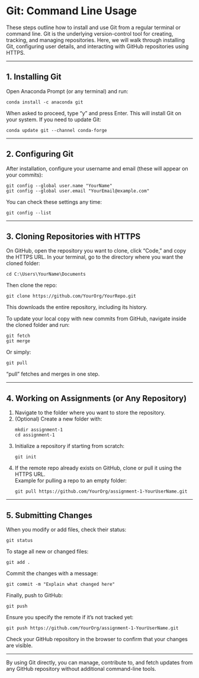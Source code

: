 # Git: Command Line Usage

These steps outline how to install and use Git from a regular terminal or command line. Git is the underlying version-control tool for creating, tracking, and managing repositories. Here, we will walk through installing Git, configuring user details, and interacting with GitHub repositories using HTTPS.

---

## 1. Installing Git

Open Anaconda Prompt (or any terminal) and run:
```
conda install -c anaconda git
```
When asked to proceed, type “y” and press Enter. This will install Git on your system. If you need to update Git:
```
conda update git --channel conda-forge
```

---

## 2. Configuring Git

After installation, configure your username and email (these will appear on your commits):
```
git config --global user.name "YourName"
git config --global user.email "YourEmail@example.com"
```
You can check these settings any time:
```
git config --list
```

---

## 3. Cloning Repositories with HTTPS

On GitHub, open the repository you want to clone, click “Code,” and copy the HTTPS URL. In your terminal, go to the directory where you want the cloned folder:
```
cd C:\Users\YourName\Documents
```
Then clone the repo:
```
git clone https://github.com/YourOrg/YourRepo.git
```
This downloads the entire repository, including its history.

To update your local copy with new commits from GitHub, navigate inside the cloned folder and run:
```
git fetch
git merge
```
Or simply:
```
git pull
```
“pull” fetches and merges in one step.

---

## 4. Working on Assignments (or Any Repository)

1. Navigate to the folder where you want to store the repository.
2. (Optional) Create a new folder with:
    ```
    mkdir assignment-1
    cd assignment-1
    ```
3. Initialize a repository if starting from scratch:
    ```
    git init
    ```
4. If the remote repo already exists on GitHub, clone or pull it using the HTTPS URL.  
    Example for pulling a repo to an empty folder:
    ```
    git pull https://github.com/YourOrg/assignment-1-YourUserName.git
    ```

---

## 5. Submitting Changes

When you modify or add files, check their status:
```
git status
```
To stage all new or changed files:
```
git add .
```
Commit the changes with a message:
```
git commit -m "Explain what changed here"
```
Finally, push to GitHub:
```
git push
```
Ensure you specify the remote if it’s not tracked yet:
```
git push https://github.com/YourOrg/assignment-1-YourUserName.git
```
Check your GitHub repository in the browser to confirm that your changes are visible.

---

By using Git directly, you can manage, contribute to, and fetch updates from any GitHub repository without additional command-line tools.
